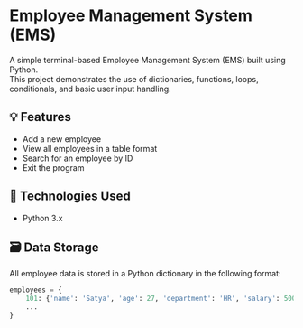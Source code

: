 # Employee Management System (EMS)

A simple terminal-based Employee Management System (EMS) built using Python.  
This project demonstrates the use of dictionaries, functions, loops, conditionals, and basic user input handling.

## 💡 Features

- Add a new employee
- View all employees in a table format
- Search for an employee by ID
- Exit the program

## 🧰 Technologies Used

- Python 3.x

## 🗃️ Data Storage

All employee data is stored in a Python dictionary in the following format:

```python
employees = {
    101: {'name': 'Satya', 'age': 27, 'department': 'HR', 'salary': 50000},
    ...
}
